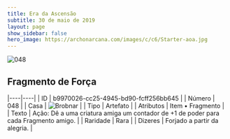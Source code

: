 ```yaml
---
title: Era da Ascensão
subtitle: 30 de maio de 2019
layout: page
show_sidebar: false
hero_image: https://archonarcana.com/images/c/c6/Starter-aoa.jpg
---
```


![048](https://cdn.keyforgegame.com/media/card_front/pt/435_048_4C89F64WVC78_pt.png)

## Fragmento de Força

|----|----|
| ID | b9970026-cc25-4945-bd90-fcff256bb645 |
| Número | 048 |
| Casa | ![Brobnar](https://archonarcana.com/images/thumb/e/e0/Brobnar.png/22px-Brobnar.png "Brobnar") |
| Tipo | Artefato |
| Atributos | Item • Fragmento |
| Texto | Ação: Dê a uma criatura amiga um contador de +1 de poder para cada Fragmento amigo. |
| Raridade | Rara |
| Dizeres | Forjado a partir da alegria. |